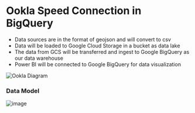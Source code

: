 # Ookla Speed Connection in BigQuery

- Data sources are in the format of geojson and will convert to csv
- Data will be loaded to Google Cloud Storage in a bucket as data lake
- The data from GCS will be transferred and ingest to Google BigQuery as our data warehouse
- Power BI will be connected to Google BigQuery for data visualization

![Ookla Diagram](https://github.com/user-attachments/assets/5da95c08-443d-4b15-a9dd-5938521ad957)

### Data Model
![image](https://github.com/user-attachments/assets/9eb944a8-8ee2-4f3b-922f-298f64a6c9b8)
